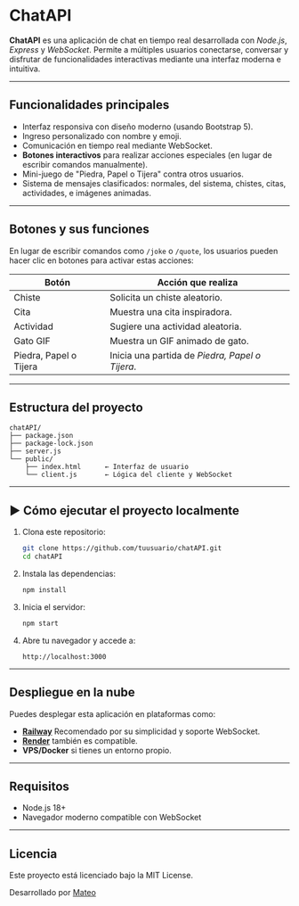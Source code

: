 # ChatAPI

**ChatAPI** es una aplicación de chat en tiempo real desarrollada con *Node.js*, *Express* y *WebSocket*. Permite a múltiples usuarios conectarse, conversar y disfrutar de funcionalidades interactivas mediante una interfaz moderna e intuitiva.

---

## Funcionalidades principales

- Interfaz responsiva con diseño moderno (usando Bootstrap 5).
- Ingreso personalizado con nombre y emoji.
- Comunicación en tiempo real mediante WebSocket.
- **Botones interactivos** para realizar acciones especiales (en lugar de escribir comandos manualmente).
- Mini-juego de "Piedra, Papel o Tijera" contra otros usuarios.
- Sistema de mensajes clasificados: normales, del sistema, chistes, citas, actividades, e imágenes animadas.

---

## Botones y sus funciones

En lugar de escribir comandos como `/joke` o `/quote`, los usuarios pueden hacer clic en botones para activar estas acciones:

| Botón                   | Acción que realiza                              |
|-------------------------|-------------------------------------------------|
| Chiste                  | Solicita un chiste aleatorio.                   |
| Cita                    | Muestra una cita inspiradora.                   |
| Actividad               | Sugiere una actividad aleatoria.                |
| Gato GIF                | Muestra un GIF animado de gato.                 |
| Piedra, Papel o Tijera  | Inicia una partida de *Piedra, Papel o Tijera*. |

---

## Estructura del proyecto

```
chatAPI/
├── package.json
├── package-lock.json
├── server.js
└── public/
    ├── index.html      ← Interfaz de usuario
    └── client.js       ← Lógica del cliente y WebSocket
```

---

## ▶ Cómo ejecutar el proyecto localmente

1. Clona este repositorio:

   ```bash
   git clone https://github.com/tuusuario/chatAPI.git
   cd chatAPI
   ```

2. Instala las dependencias:

   ```bash
   npm install
   ```

3. Inicia el servidor:

   ```bash
   npm start
   ```

4. Abre tu navegador y accede a:

   ```
   http://localhost:3000
   ```

---

## Despliegue en la nube

Puedes desplegar esta aplicación en plataformas como:

- **[Railway](https://railway.app/)** Recomendado por su simplicidad y soporte WebSocket.
- **[Render](https://render.com/)** también es compatible.
- **VPS/Docker** si tienes un entorno propio.

---

## Requisitos

- Node.js 18+
- Navegador moderno compatible con WebSocket

---

## Licencia

Este proyecto está licenciado bajo la MIT License.

Desarrollado por [Mateo](https://github.com/mateoabrah)